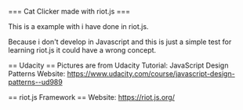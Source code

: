 === Cat Clicker made with riot.js ===

This is a example with i have done in riot.js.

Because i don't develop in Javascript and this is just a simple test for learning riot.js it could have a wrong concept.

== Udacity ==
Pictures are from Udacity Tutorial: JavaScript Design Patterns
Website: https://www.udacity.com/course/javascript-design-patterns--ud989

== riot.js Framework ==
Website: https://riot.js.org/

